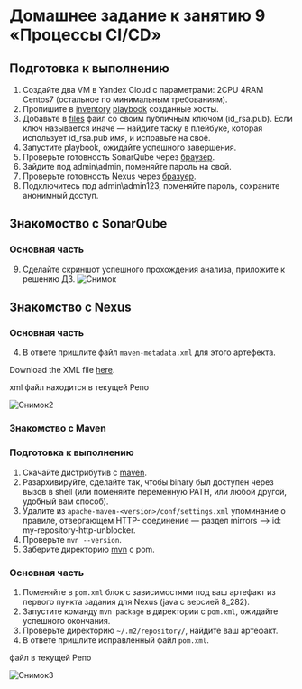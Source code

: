 # Домашнее задание к занятию 9 «Процессы CI/CD»

## Подготовка к выполнению

1. Создайте два VM в Yandex Cloud с параметрами: 2CPU 4RAM Centos7 (остальное по минимальным требованиям).
2. Пропишите в [inventory](./infrastructure/inventory/cicd/hosts.yml) [playbook](./infrastructure/site.yml) созданные хосты.
3. Добавьте в [files](./infrastructure/files/) файл со своим публичным ключом (id_rsa.pub). Если ключ называется иначе — найдите таску в плейбуке, которая использует id_rsa.pub имя, и исправьте на своё.
4. Запустите playbook, ожидайте успешного завершения.
5. Проверьте готовность SonarQube через [браузер](http://localhost:9000).
6. Зайдите под admin\admin, поменяйте пароль на свой.
7.  Проверьте готовность Nexus через [бразуер](http://localhost:8081).
8. Подключитесь под admin\admin123, поменяйте пароль, сохраните анонимный доступ.

## Знакомоство с SonarQube

### Основная часть
9. Сделайте скриншот успешного прохождения анализа, приложите к решению ДЗ.
![Снимок](https://github.com/arklucis/CI-CD/assets/154414081/e5ba5cae-e556-457c-9ff3-fc607b4ac5cb)


## Знакомство с Nexus

### Основная часть

4. В ответе пришлите файл `maven-metadata.xml` для этого артефекта.

Download the XML file [here](https://github.com/arklucis/CI-CD/blob/c08ed054f1fbfaf9e7b3f8e866d8fac9644c3d16/09-ci-03-cicd/maven-metadata.xml).

xml файл находится в текущей Репо

![Снимок2](https://github.com/arklucis/CI-CD/assets/154414081/9d7b24a2-71f1-46bd-aeaf-3b242b5779e2)


### Знакомство с Maven

### Подготовка к выполнению

1. Скачайте дистрибутив с [maven](https://maven.apache.org/download.cgi).
2. Разархивируйте, сделайте так, чтобы binary был доступен через вызов в shell (или поменяйте переменную PATH, или любой другой, удобный вам способ).
3. Удалите из `apache-maven-<version>/conf/settings.xml` упоминание о правиле, отвергающем HTTP- соединение — раздел mirrors —> id: my-repository-http-unblocker.
4. Проверьте `mvn --version`.
5. Заберите директорию [mvn](./mvn) с pom.

### Основная часть

1. Поменяйте в `pom.xml` блок с зависимостями под ваш артефакт из первого пункта задания для Nexus (java с версией 8_282).
2. Запустите команду `mvn package` в директории с `pom.xml`, ожидайте успешного окончания.
3. Проверьте директорию `~/.m2/repository/`, найдите ваш артефакт.
4. В ответе пришлите исправленный файл `pom.xml`.

файл в текущей Репо

![Снимок3](https://github.com/arklucis/CI-CD/assets/154414081/e685df6b-ad68-4f0d-9306-7cd6baa15cf6)

